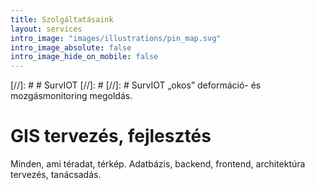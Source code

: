 ```yaml
---
title: Szolgáltatásaink
layout: services
intro_image: "images/illustrations/pin_map.svg"
intro_image_absolute: false
intro_image_hide_on_mobile: false
---
```


[//]: # # SurvIOT
[//]: #
[//]: # SurvIOT „okos” deformáció- és mozgásmonitoring megoldás.

# GIS tervezés, fejlesztés

Minden, ami téradat, térkép. Adatbázis, backend, frontend, architektúra tervezés, tanácsadás.

